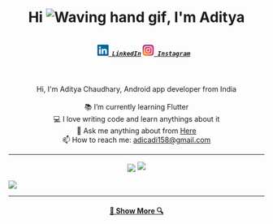 <h1 align="center">Hi <img src="https://raw.githubusercontent.com/nixin72/nixin72/master/wave.gif" alt="Waving hand gif" height= "45" width="45" />, I'm Aditya</h>
<h5 align="center">
  <code>
    <a href="https://www.linkedin.com/in/adicadi/" title="LinkedIn Profile"><img width="22" src="https://github.com/adicadi/adicadi/blob/master/linkedin.svg"> LinkedIn</a></code>
  <code><a href="https://www.instagram.com/_adicadi_/" title="Instagram Profile"><img width="22" src="https://github.com/adicadi/adicadi/blob/master/Instagram.svg"> Instagram</a></code>
</h5>
<br>
<p align="center">
  Hi, I'm Aditya Chaudhary, Android app developer from India
  <br>
  <br>
  📚 I’m currently learning Flutter
  <br>
  💻 I love writing code and learn anythings about it
  <br>
  💬 Ask me anything about from <a href="https://github.com/adicadi/adicadi/issues" title="Issues">Here</a>
  <br>
  📫 How to reach me: <a href="mailto: adicadi158@gmail.com">adicadi158@gmail.com</a>
  
</p>

<hr>

<p align=center>
    <img height=160 align="center" src="https://github-readme-stats.vercel.app/api?username=adicadi&show_icons=true&theme=gotham">
   <img height = 200 src = "https://user-images.githubusercontent.com/50004633/134459042-5df8ce97-03da-46f9-99df-8df3d48df26a.gif">
</p>
<p align =left>
    <img height=160 align="center" src="https://github-readme-stats.vercel.app/api/top-langs/?username=adicadi&layout=compact&theme=gotham"
       </p>
<hr>
<!--<p align=center>
<img height= 250 align="center" src="https://activity-graph.herokuapp.com/graph?username=adicadi&theme=react-dark"></p>
<hr>-->
<h4 align="center"><a href=https://github.com/adicadi?tab=repositories title="Show Repositories">🔎 Show More 🔍</a></h4>

